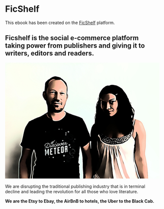 FicShelf
=======

This ebook has been created on the [FicShelf](http://beta.ficshelf.com) platform.

## Ficshelf is the social e-commerce platform taking power from publishers and giving it to writers, editors and readers.

[![Screen](./assets/founders.jpg)](./assets/founders.jpg)

We are disrupting the traditional publishing industry that is in terminal decline and leading the revolution for all those who love literature.

__We are the Etsy to Ebay, the AirBnB to hotels, the Uber to the Black Cab.__
